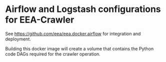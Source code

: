 # Airflow and Logstash configurations for EEA-Crawler

See https://github.com/eea/eea.docker.airflow for integration and deployment.

Building this docker image will create a volume that contains the Python code
DAGs required for the crawler operation.
